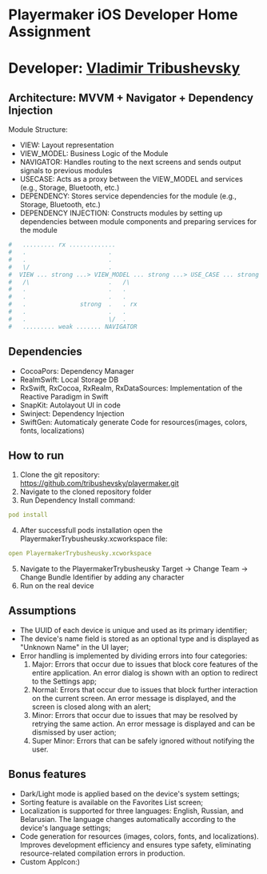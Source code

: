 # Playermaker iOS Developer Home Assignment

# Developer: [Vladimir Tribushevsky](https://www.linkedin.com/in/vladimir-tribushevsky/)

## Architecture: MVVM + Navigator + Dependency Injection 

Module Structure:

- VIEW: Layout representation
- VIEW_MODEL: Business Logic of the Module
- NAVIGATOR: Handles routing to the next screens and sends output signals to previous modules
- USECASE: Acts as a proxy between the VIEW_MODEL and services (e.g., Storage, Bluetooth, etc.) 
- DEPENDENCY: Stores service dependencies for the module (e.g., Storage, Bluetooth, etc.)
- DEPENDENCY INJECTION: Constructs modules by setting up dependencies between module components and preparing services for the module

```yaml
#   ......... rx .............
#   .						.
#   .						.
#   \/						.
#  VIEW ... strong ...> VIEW_MODEL ... strong ...> USE_CASE ... strong ...> DEPENDENCY
#   /\						.	/\
#   .						.	.
#   .						.	.
#   .				strong	.	. rx
#   .						.	.
#   .						\/	.
#   ......... weak ....... NAVIGATOR 
``` 

## Dependencies

- CocoaPors: Dependency Manager
- RealmSwift: Local Storage DB
- RxSwift, RxCocoa, RxRealm, RxDataSources: Implementation of the Reactive Paradigm in Swift
- SnapKit: Autolayout UI in code
- Swinject: Dependency Injection
- SwiftGen: Automaticaly generate Code for resources(images, colors, fonts, localizations)

## How to run

1. Clone the git repository: https://github.com/tribushevsky/playermaker.git
2. Navigate to the cloned repository folder
3. Run Dependency Install command:
```yaml
pod install 
``` 
4. After successfull pods installation open the PlayermakerTrybusheusky.xcworkspace file:
```yaml
open PlayermakerTrybusheusky.xcworkspace
```
5. Navigate to the PlayermakerTrybusheusky Target -> Change Team -> Change Bundle Identifier by adding any character
5. Run on the real device

## Assumptions

- The UUID of each device is unique and used as its primary identifier;
- The device's name field is stored as an optional type and is displayed as "Unknown Name" in the UI layer;
- Error handling is implemented by dividing errors into four categories: 
	1. Major: Errors that occur due to issues that block core features of the entire application. An error dialog is shown with an option to redirect to the Settings app;
	2. Normal: Errors that occur due to issues that block further interaction on the current screen. An error message is displayed, and the screen is closed along with an alert; 
	3. Minor: Errors that occur due to issues that may be resolved by retrying the same action. An error message is displayed and can be dismissed by user action;
	4. Super Minor: Errors that can be safely ignored without notifying the user.

## Bonus features

- Dark/Light mode is applied based on the device's system settings;
- Sorting feature is available on the Favorites List screen;
- Localization is supported for three languages: English, Russian, and Belarusian. The language changes automatically according to the device's language settings;
- Code generation for resources (images, colors, fonts, and localizations). Improves development efficiency and ensures type safety, eliminating resource-related compilation errors in production.
- Custom AppIcon:)
